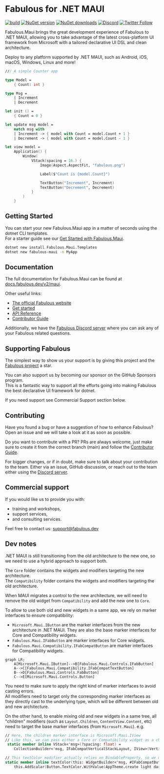 # Fabulous for .NET MAUI

[![build](https://img.shields.io/github/actions/workflow/status/fabulous-dev/Fabulous.Maui/build.yml?branch=main)](https://github.com/fabulous-dev/Fabulous.Maui/actions/workflows/build.yml) [![NuGet version](https://img.shields.io/nuget/v/Fabulous.Maui)](https://www.nuget.org/packages/Fabulous.Maui) [![NuGet downloads](https://img.shields.io/nuget/dt/Fabulous.Maui)](https://www.nuget.org/packages/Fabulous.Maui) [![Discord](https://img.shields.io/discord/716980335593914419?label=discord&logo=discord)](https://discord.gg/bpTJMbSSYK) [![Twitter Follow](https://img.shields.io/twitter/follow/FabulousAppDev?style=social)](https://twitter.com/FabulousAppDev)

Fabulous.Maui brings the great development experience of Fabulous to .NET MAUI, allowing you to take advantage of the latest cross-platform UI framework from Microsoft with a tailored declarative UI DSL and clean architecture.

Deploy to any platform supported by .NET MAUI, such as Android, iOS, macOS, Windows, Linux and more!

```fs
/// A simple Counter app

type Model =
    { Count: int }

type Msg =
    | Increment
    | Decrement

let init () =
    { Count = 0 }

let update msg model =
    match msg with
    | Increment -> { model with Count = model.Count + 1 }
    | Decrement -> { model with Count = model.Count - 1 }

let view model =
    Application() {
        Window(
            VStack(spacing = 16.) {
                Image(Aspect.AspectFit, "fabulous.png")

                Label($"Count is {model.Count}")

                TextButton("Increment", Increment)
                TextButton("Decrement", Decrement)
            }
        )
    }
```

## Getting Started

You can start your new Fabulous.Maui app in a matter of seconds using the dotnet CLI templates.  
For a starter guide see our [Get Started with Fabulous.Maui](https://fabulous.dev/maui/get-started).

```sh
dotnet new install Fabulous.Maui.Templates
dotnet new fabulous-maui -n MyApp
```

## Documentation

The full documentation for Fabulous.Maui can be found at [docs.fabulous.dev/v2/maui](https://docs.fabulous.dev/v2/maui).

Other useful links:
- [The official Fabulous website](https://fabulous.dev)
- [Get started](https://fabulous.dev/maui/get-started)
- [API Reference](https://api.fabulous.dev/v2/maui)
- [Contributor Guide](CONTRIBUTING.md)

Additionally, we have the [Fabulous Discord server](https://discord.gg/bpTJMbSSYK) where you can ask any of your Fabulous related questions.

## Supporting Fabulous

The simplest way to show us your support is by giving this project and the [Fabulous project](https://github.com/fabulous-dev/Fabulous) a star.

You can also support us by becoming our sponsor on the GitHub Sponsors program.  
This is a fantastic way to support all the efforts going into making Fabulous the best declarative UI framework for dotnet.

If you need support see Commercial Support section below.

## Contributing

Have you found a bug or have a suggestion of how to enhance Fabulous? Open an issue and we will take a look at it as soon as possible.

Do you want to contribute with a PR? PRs are always welcome, just make sure to create it from the correct branch (main) and follow the [Contributor Guide](CONTRIBUTING.md).

For bigger changes, or if in doubt, make sure to talk about your contribution to the team. Either via an issue, GitHub discussion, or reach out to the team either using the [Discord server](https://discord.gg/bpTJMbSSYK).

## Commercial support

If you would like us to provide you with:

- training and workshops,
- support services,
- and consulting services.

Feel free to contact us: [support@fabulous.dev](mailto:support@fabulous.dev)

## Dev notes

.NET MAUI is still transitioning from the old architecture to the new one, so we need to use a hybrid approach to support both.

The `Core` folder contains the widgets and modifiers targeting the new architecture.  
The `Compatibility` folder contains the widgets and modifiers targeting the old architecture.

When MAUI migrates a control to the new architecture, we will need to remove the old widget from `Compatibility` and add the new one to `Core`.

To allow to use both old and new widgets in a same app, we rely on marker interfaces to ensure compatibility:
- `Microsoft.Maui.IButton` are the marker interfaces from the new architecture in .NET MAUI. They are also the base marker interfaces for Core and Compatibility widgets.
- `Fabulous.Maui.IFabButton` are marker interfaces for Core widgets.
- `Fabulous.Maui.Compatibility.IFabCompatButton` are marker interfaces for Compatibility widgets.

```mermaid
graph LR;
    A[Microsoft.Maui.IButton]-->B[Fabulous.Maui.Controls.IFabButton]
    A-->C[Fabulous.Maui.Compatibility.IFabCompatTextButton]
    B-->D[Fabulous.Maui.Controls.FabButton]
    C-->E[Microsoft.Maui.Controls.Button]
```

You need to make sure to apply the right kind of marker interfaces to avoid casting errors.  
All modifiers need to target only the corresponding marker interfaces as they directly cast to the underlying type, which will be different between old and new architecture.

On the other hand, to enable mixing old and new widgets in a same tree, all "children" modifiers (such as `Layout.Children`, `ContentView.Content`, etc) need to target the base marker interfaces (from `Microsoft.Maui`). e.g.
```fs
// Here, the children marker interface is Microsoft.Maui.IView
// Like this, we can pass either a Core or Compatibility widget as a child
 static member inline VStack<'msg>(?spacing: float) =
    CollectionBuilder<'msg, IFabCompatVerticalStackLayout, IView>(VerticalStackLayout.WidgetKey, LayoutOfView.Children)

// This textColor modifier actually relies on BindableProperty, so we need to make sure to target only the Compatibility marker interface Fabulous.Maui.Compatibility.IFabCompatButton
static member inline textColor(this: WidgetBuilder<'msg, #IFabCompatButton>, light: FabColor, ?dark: FabColor) =
    this.AddScalar(Button.TextColor.WithValue(AppTheme.create light dark))
```
